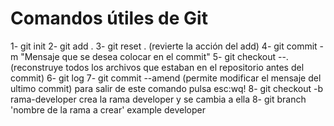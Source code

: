 # Comandos útiles de Git

1- git init
2- git add .
3- git reset .   (revierte la acción del add)
4- git commit -m "Mensaje que se desea colocar en el commit"
5- git checkout --.  (reconstruye todos los archivos que estaban en el repositorio antes del commit)
6- git log
7- git commit --amend (permite modificar el mensaje del ultimo commit) para salir de este comando pulsa esc:wq!
8- git checkout -b rama-developer  crea la rama developer y se cambia a ella
8- git branch 'nombre de la rama a crear'  example developer
